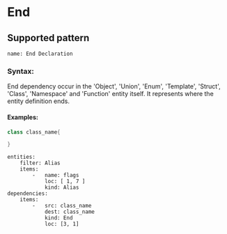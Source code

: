 # End

## Supported pattern
```
name: End Declaration
```
### Syntax: 

End dependency occur in the 'Object', 'Union', 'Enum', 'Template', 'Struct',  'Class', 'Namespace' and 'Function' entity itself. It represents where the entity definition ends.


#### Examples: 

``` cpp
class class_name{

}
```

``` 
entities:
    filter: Alias
    items:
        -   name: flags
            loc: [ 1, 7 ]
            kind: Alias
dependencies:
    items:
        -   src: class_name
            dest: class_name
            kind: End
            loc: [3, 1]
```
